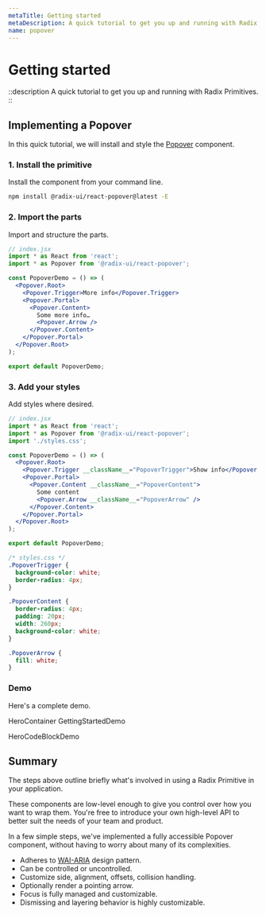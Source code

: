 ```yaml
---
metaTitle: Getting started
metaDescription: A quick tutorial to get you up and running with Radix Primitives.
name: popover
---
```


# Getting started

::description
  A quick tutorial to get you up and running with Radix Primitives.
::

## Implementing a Popover

In this quick tutorial, we will install and style the [Popover](../components/popover) component.

### 1. Install the primitive

Install the component from your command line.

```bash
npm install @radix-ui/react-popover@latest -E
```

### 2. Import the parts

Import and structure the parts.

```jsx line=3,6-14
// index.jsx
import * as React from 'react';
import * as Popover from '@radix-ui/react-popover';

const PopoverDemo = () => (
  <Popover.Root>
    <Popover.Trigger>More info</Popover.Trigger>
    <Popover.Portal>
      <Popover.Content>
        Some more info…
        <Popover.Arrow />
      </Popover.Content>
    </Popover.Portal>
  </Popover.Root>
);

export default PopoverDemo;
```

### 3. Add your styles

Add styles where desired.

```jsx line=4,8,10,12
// index.jsx
import * as React from 'react';
import * as Popover from '@radix-ui/react-popover';
import './styles.css';

const PopoverDemo = () => (
  <Popover.Root>
    <Popover.Trigger __className__="PopoverTrigger">Show info</Popover.Trigger>
    <Popover.Portal>
      <Popover.Content __className__="PopoverContent">
        Some content
        <Popover.Arrow __className__="PopoverArrow" />
      </Popover.Content>
    </Popover.Portal>
  </Popover.Root>
);

export default PopoverDemo;
```

```css
/* styles.css */
.PopoverTrigger {
  background-color: white;
  border-radius: 4px;
}

.PopoverContent {
  border-radius: 4px;
  padding: 20px;
  width: 260px;
  background-color: white;
}

.PopoverArrow {
  fill: white;
}
```

### Demo

Here's a complete demo.

HeroContainer
  GettingStartedDemo

HeroCodeBlockDemo

## Summary

The steps above outline briefly what's involved in using a Radix Primitive in your application.

These components are low-level enough to give you control over how you want to wrap them. You're free to introduce your own high-level API to better suit the needs of your team and product.

In a few simple steps, we've implemented a fully accessible Popover component, without having to worry about many of its complexities.

- Adheres to [WAI-ARIA](https://www.w3.org/WAI/ARIA/apg/patterns/dialogmodal) design pattern.
- Can be controlled or uncontrolled.
- Customize side, alignment, offsets, collision handling.
- Optionally render a pointing arrow.
- Focus is fully managed and customizable.
- Dismissing and layering behavior is highly customizable.